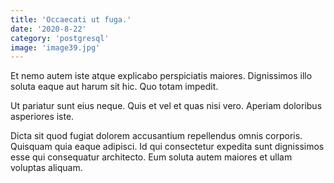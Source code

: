 ```yaml
---
title: 'Occaecati ut fuga.'
date: '2020-8-22'
category: 'postgresql'
image: 'image39.jpg'
---
```


Et nemo autem iste atque explicabo perspiciatis maiores. Dignissimos illo soluta eaque aut harum sit hic. Quo totam impedit.
 Ut pariatur sunt eius neque. Quis et vel et quas nisi vero. Aperiam doloribus asperiores iste.
 Dicta sit quod fugiat dolorem accusantium repellendus omnis corporis. Quisquam quia eaque adipisci. Id qui consectetur expedita sunt dignissimos esse qui consequatur architecto. Eum soluta autem maiores et ullam voluptas aliquam.
